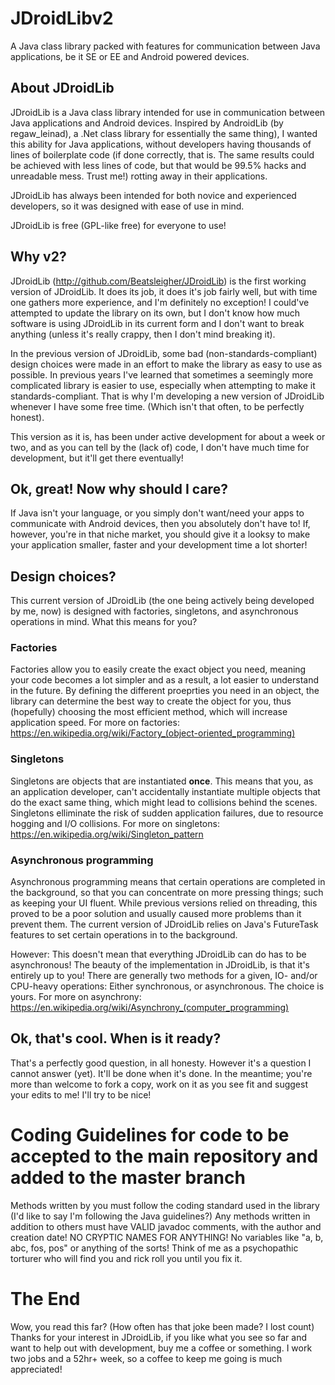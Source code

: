 # JDroidLibv2
A Java class library packed with features for communication between Java applications, be it SE or EE and Android powered devices. 

## About JDroidLib
JDroidLib is a Java class library intended for use in communication between Java applications and Android devices.
Inspired by AndroidLib (by regaw_leinad), a .Net class library for essentially the same thing), I wanted this ability for Java
applications, without developers having thousands of lines of boilerplate code (if done correctly, that is. 
The same results could be achieved with less lines of code, but that would be 99.5% hacks and unreadable mess. Trust me!)
rotting away in their applications.

JDroidLib has always been intended for both novice and experienced developers, so it was designed with ease of use in mind.

JDroidLib is free (GPL-like free) for everyone to use!

## Why v2?

JDroidLib (http://github.com/Beatsleigher/JDroidLib) is the first working version of JDroidLib.
It does its job, it does it's job fairly well, but with time one gathers more experience, and I'm definitely no exception!
I could've attempted to update the library on its own, but I don't know how much software is using JDroidLib in its current form
and I don't want to break anything (unless it's really crappy, then I don't mind breaking it).

In the previous version of JDroidLib, some bad (non-standards-compliant) design choices were made in an effort to
make the library as easy to use as possible.
In previous years I've learned that sometimes a seemingly more complicated library is easier to use, especially when
attempting to make it standards-compliant.
That is why I'm developing a new version of JDroidLib whenever I have some free time. (Which isn't that often, to be perfectly honest).

This version as it is, has been under active development for about a week or two, and as you can tell by the (lack of) code, 
I don't have much time for development, but it'll get there eventually!

## Ok, great! Now why should I care?

If Java isn't your language, or you simply don't want/need your apps to communicate with Android devices, then you absolutely don't
have to!
If, however, you're in that niche market, you should give it a looksy to make your application smaller, faster and your development time
a lot shorter!

## Design choices?

This current version of JDroidLib (the one being actively being developed by me, now) is designed with factories, singletons,
and asynchronous operations in mind.
What this means for you? 

### Factories

Factories allow you to easily create the exact object you need, meaning your code becomes a lot simpler and as a result, a lot easier
to understand in the future.
By defining the different proeprties you need in an object, the library can determine the best way to create the object for you,
thus (hopefully) choosing the most efficient method, which will increase application speed.
For more on factories: https://en.wikipedia.org/wiki/Factory_(object-oriented_programming)

### Singletons

Singletons are objects that are instantiated **once**. This means that you, as an application developer, can't accidentally 
instantiate multiple objects that do the exact same thing, which might lead to collisions behind the scenes.
Singletons elliminate the risk of sudden application failures, due to resource hogging and I/O collisions.
For more on singletons: https://en.wikipedia.org/wiki/Singleton_pattern

### Asynchronous programming

Asynchronous programming means that certain operations are completed in the background, 
so that you can concentrate on more pressing things; such as keeping your UI fluent.
While previous versions relied on threading, this proved to be a poor solution and usually caused more problems than it prevent them.
The current version of JDroidLib relies on Java's FutureTask features to set certain operations in to the background.

However: This doesn't mean that everything JDroidLib can do has to be asynchronous!
The beauty of the implementation in JDroidLib, is that it's entirely up to you!
There are generally two methods for a given, IO- and/or CPU-heavy operations: Either synchronous, or asynchronous.
The choice is yours.
For more on asynchrony: https://en.wikipedia.org/wiki/Asynchrony_(computer_programming)

## Ok, that's cool. When is it ready?

That's a perfectly good question, in all honesty. However it's a question I cannot answer (yet).
It'll be done when it's done.
In the meantime; you're more than welcome to fork a copy, work on it as you see fit and suggest your edits to me!
I'll try to be nice!

# Coding Guidelines for code to be accepted to the main repository and added to the master branch

Methods written by you must follow the coding standard used in the library (I'd like to say I'm following the Java guidelines?)
Any methods written in addition to others must have VALID javadoc comments, with the author and creation date!
NO CRYPTIC NAMES FOR ANYTHING! No variables like "a, b, abc, fos, pos" or anything of the sorts!
Think of me as a psychopathic torturer who will find you and rick roll you until you fix it.

# The End

Wow, you read this far? (How often has that joke been made? I lost count)
Thanks for your interest in JDroidLib, if you like what you see so far and want to help out with development, 
buy me a coffee or something. I work two jobs and a 52hr+ week, so a coffee to keep me going is much appreciated!

